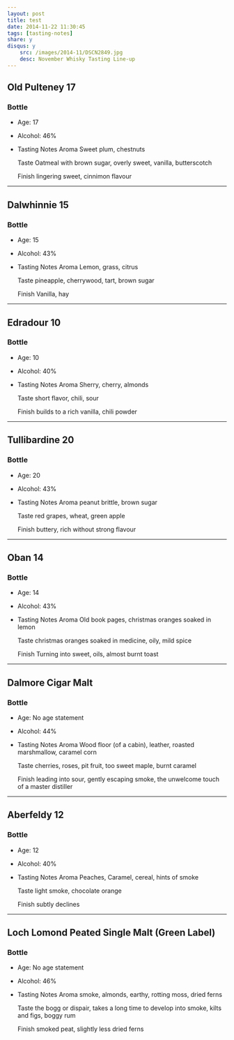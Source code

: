 ```yaml
---
layout: post
title: test
date: 2014-11-22 11:30:45
tags: [tasting-notes]
share: y
disqus: y
    src: /images/2014-11/DSCN2849.jpg
    desc: November Whisky Tasting Line-up
---
```



## Old Pulteney 17


### Bottle
* Age: 17
* Alcohol: 46%
* Tasting Notes
    Aroma
    Sweet plum, chestnuts

    Taste
    Oatmeal with brown sugar, overly sweet, vanilla, butterscotch

    Finish
    lingering sweet, cinnimon flavour

--------


## Dalwhinnie 15


### Bottle
* Age: 15
* Alcohol: 43%
* Tasting Notes
    Aroma
    Lemon, grass, citrus

    Taste
    pineapple, cherrywood, tart, brown sugar

    Finish
    Vanilla, hay

--------


## Edradour 10


### Bottle
* Age: 10
* Alcohol: 40%
* Tasting Notes
    Aroma
    Sherry, cherry, almonds

    Taste
    short flavor, chili, sour

    Finish
    builds to a rich vanilla, chili powder

--------


## Tullibardine 20


### Bottle
* Age: 20
* Alcohol: 43%
* Tasting Notes
    Aroma
    peanut brittle, brown sugar

    Taste
    red grapes, wheat, green apple

    Finish
    buttery, rich without strong flavour

--------


## Oban 14


### Bottle
* Age: 14
* Alcohol: 43%
* Tasting Notes
    Aroma
    Old book pages, christmas oranges soaked in lemon

    Taste
    christmas oranges soaked in medicine, oily, mild spice

    Finish
    Turning into sweet, oils, almost burnt toast

--------


## Dalmore Cigar Malt


### Bottle
* Age: No age statement
* Alcohol: 44%
* Tasting Notes
    Aroma
    Wood floor (of a cabin), leather, roasted marshmallow, caramel corn

    Taste
    cherries, roses, pit fruit, too sweet maple, burnt  caramel

    Finish
    leading into sour, gently escaping smoke, the unwelcome touch of a master distiller

--------


## Aberfeldy 12


### Bottle
* Age: 12
* Alcohol: 40%
* Tasting Notes
    Aroma
    Peaches, Caramel, cereal, hints of smoke

    Taste
    light smoke, chocolate orange

    Finish
    subtly declines

--------


## Loch Lomond Peated Single Malt (Green Label)


### Bottle
* Age: No age statement
* Alcohol: 46%
* Tasting Notes
    Aroma
    smoke, almonds, earthy, rotting moss, dried ferns

    Taste
    the bogg or dispair, takes a long time to develop into smoke, kilts and figs, boggy rum

    Finish
    smoked peat, slightly less dried ferns





